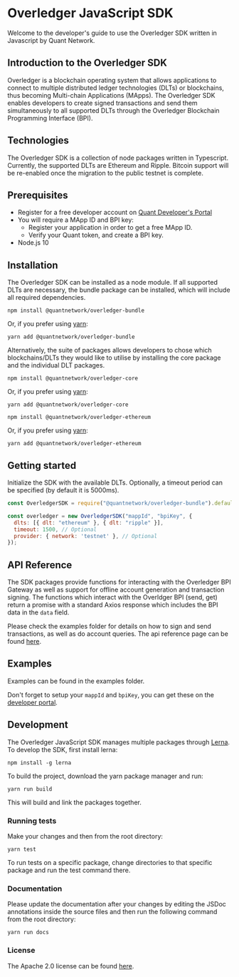 # Overledger JavaScript SDK

Welcome to the developer's guide to use the Overledger SDK written in Javascript by Quant Network.

## Introduction to the Overledger SDK

Overledger is a blockchain operating system that allows applications to connect to multiple distributed ledger technologies (DLTs) or blockchains, thus becoming Multi-chain Applications (MApps). The Overledger SDK enables developers to create signed transactions and send them simultaneously to all supported DLTs through the Overledger Blockchain Programming Interface (BPI).

## Technologies

The Overledger SDK is a collection of node packages written in Typescript. Currently, the supported DLTs are Ethereum and Ripple. Bitcoin support will be re-enabled once the migration to the public testnet is complete.

## Prerequisites

- Register for a free developer account on [Quant Developer's Portal](https://developer.quant.network)
- You will require a MApp ID and BPI key:
  - Register your application in order to get a free MApp ID.
  - Verify your Quant token, and create a BPI key.
- Node.js 10

## Installation

The Overledger SDK can be installed as a node module. If all supported DLTs are necessary, 
the bundle package can be installed, which will include all required dependencies.

```
npm install @quantnetwork/overledger-bundle
```

Or, if you prefer using [yarn](https://yarnpkg.com/):

```
yarn add @quantnetwork/overledger-bundle
```

Alternatively, the suite of packages allows developers to chose which blockchains/DLTs they would like to utilise by installing the core package and the individual DLT packages.

```
npm install @quantnetwork/overledger-core
```

Or, if you prefer using [yarn](https://yarnpkg.com/):

```
yarn add @quantnetwork/overledger-core
```

```
npm install @quantnetwork/overledger-ethereum
```

Or, if you prefer using [yarn](https://yarnpkg.com/):

```
yarn add @quantnetwork/overledger-ethereum
```


## Getting started

Initialize the SDK with the available DLTs. Optionally, a timeout period can be specified (by default it is 5000ms).

```javascript
const OverledgerSDK = require("@quantnetwork/overledger-bundle").default;

const overledger = new OverledgerSDK("mappId", "bpiKey", {
  dlts: [{ dlt: "ethereum" }, { dlt: "ripple" }],
  timeout: 1500, // Optional
  provider: { network: 'testnet' }, // Optional
});
```

## API Reference

The SDK packages provide functions for interacting with the Overledger BPI Gateway as well as support for offline account generation and transaction signing.
The functions which interact with the Overldger BPI (send, get) return a promise with a standard Axios response which includes the BPI data in the `data` field.

Please check the examples folder for details on how to sign and send transactions, as well as do account queries. The api reference page can be found [here](api_reference.md).

## Examples

Examples can be found in the examples folder.

Don't forget to setup your `mappId` and `bpiKey`, you can get these on the [developer portal](https://developer.quant.network).

## Development

The Overledger JavaScript SDK manages multiple packages through [Lerna](https://lerna.js.org/). To develop the SDK, first install lerna:

```
npm install -g lerna
```

To build the project, download the yarn package manager and run:

```
yarn run build
```

This will build and link the packages together.

### Running tests

Make your changes and then from the root directory:

```
yarn test
```

To run tests on a specific package, change directories to that specific package and run the test command there.

### Documentation

Please update the documentation after your changes by editing the JSDoc annotations inside the source files and then run the following command from the root directory:

```
yarn run docs
```

### License

The Apache 2.0 license can be found [here](LICENSE).